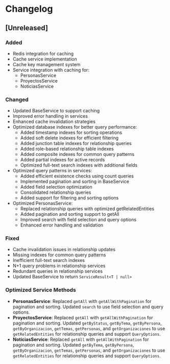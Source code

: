 # Changelog

## [Unreleased]

### Added
- Redis integration for caching
- Cache service implementation
- Cache key management system
- Service integration with caching for:
  - PersonasService
  - ProyectosService
  - NoticiasService

### Changed
- Updated BaseService to support caching
- Improved error handling in services
- Enhanced cache invalidation strategies
- Optimized database indexes for better query performance:
  - Added timestamp indexes for sorting operations
  - Added soft delete indexes for efficient filtering
  - Added junction table indexes for relationship queries
  - Added role-based relationship table indexes
  - Added composite indexes for common query patterns
  - Added partial indexes for active records
  - Optimized full-text search indexes with additional fields
- Optimized query patterns in services:
  - Added efficient existence checks using count queries
  - Implemented pagination and sorting in BaseService
  - Added field selection optimization
  - Consolidated relationship queries
  - Added support for filtering and sorting options
- Optimized PersonasService:
  - Replaced relationship queries with optimized getRelatedEntities
  - Added pagination and sorting support to getAll
  - Improved search with field selection and query options
  - Enhanced error handling and validation

### Fixed
- Cache invalidation issues in relationship updates
- Missing indexes for common query patterns
- Inefficient full-text search indexes
- N+1 query problems in relationship services
- Redundant queries in relationship services
- Updated BaseService to return `ServiceResult<T | null>`

### Optimized Service Methods
- **PersonasService**: Replaced `getAll` with `getAllWithPagination` for pagination and sorting. Updated `search` to use field selection and query options.
- **ProyectosService**: Replaced `getAll` with `getAllWithPagination` for pagination and sorting. Updated `getByStatus`, `getByTema`, `getByPersona`, `getByOrganizacion`, `getTemas`, `getPersonas`, and `getOrganizaciones` to use `getRelatedEntities` for relationship queries and support `QueryOptions`.
- **NoticiasService**: Replaced `getAll` with `getAllWithPagination` for pagination and sorting. Updated `getByTema`, `getByPersona`, `getByOrganizacion`, `getTemas`, `getPersonas`, and `getOrganizaciones` to use `getRelatedEntities` for relationship queries and support `QueryOptions`.
